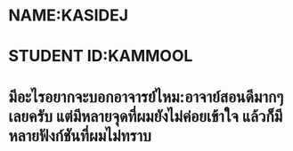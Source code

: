 # NAME:KASIDEJ
# STUDENT ID:KAMMOOL
# มีอะไรอยากจะบอกอาจารย์ไหม:อาจาย์สอนดีมากๆเลยครับ แต่มีหลายจุดที่ผมยังไม่ค่อยเข้าใจ แล้วก็มีหลายฟังก์ชันที่ผมไม่ทราบ
